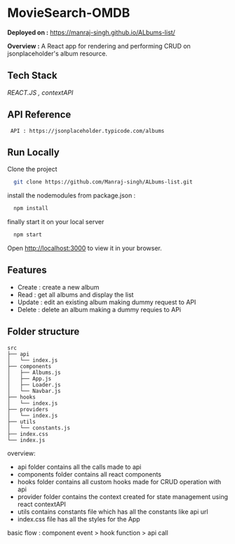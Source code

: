 
# MovieSearch-OMDB
**Deployed on :**  https://manraj-singh.github.io/ALbums-list/

**Overview :** A React app for rendering and performing CRUD on jsonplaceholder's album resource.




## Tech Stack

*REACT.JS , contextAPI*
## API Reference

```http
 API : https://jsonplaceholder.typicode.com/albums
```

## Run Locally

Clone the project

```bash
  git clone https://github.com/Manraj-singh/ALbums-list.git
```

install the nodemodules from package.json  :

```bash
  npm install
```

finally start it on your local server

```bash
  npm start
```
Open [http://localhost:3000](http://localhost:3000) to view it in your browser.




## Features

- Create : create a new album 
- Read : get all albums and display the list
- Update : edit an existing album making dummy request to API
- Delete : delete an album making a dummy requies to APi



## Folder structure
```
src
├── api
│   └── index.js
├── components
│   ├── Albums.js
│   ├── App.js
│   ├── Loader.js
│   └── Navbar.js
├── hooks
│   └── index.js
├── providers
│   └── index.js
├── utils
│   └── constants.js
├── index.css
└── index.js
```

overview: 
- api folder contains all the calls made to api
- components folder contains all react components
- hooks folder contains all custom hooks made for CRUD operation with api
- provider folder contains the context created for state management using react contextAPI
- utils contains constants file which has all the constants like api url
- index.css file has all the styles for the App


basic flow  : component event  > hook function > api call 
